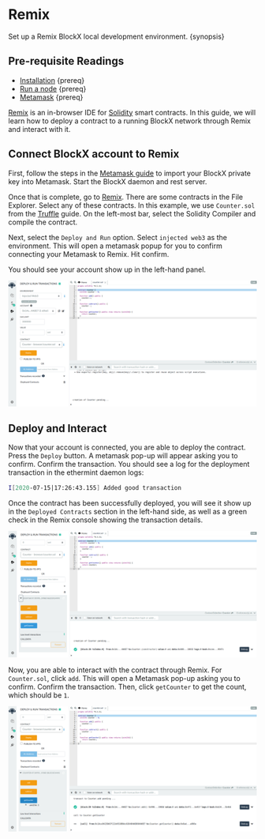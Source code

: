 <!--
order: 3
-->

# Remix

Set up a Remix BlockX local development environment. {synopsis}

## Pre-requisite Readings

- [Installation](./../quickstart/installation.md) {prereq}
- [Run a node](./../quickstart/run_node.md) {prereq}
- [Metamask](./metamask.md) {prereq}

[Remix](http://remix.ethereum.org/) is an in-browser IDE for [Solidity](https://github.com/ethereum/solidity) smart contracts. In this guide, we will learn how to deploy a contract to a running BlockX network through Remix and interact with it.

## Connect BlockX account to Remix

First, follow the steps in the [Metamask guide](./metamask.md) to import your BlockX private key into Metamask. Start the BlockX daemon and rest server.

Once that is complete, go to [Remix](http://remix.ethereum.org/). There are some contracts in the File Explorer. Select any of these contracts.  In this example, we use `Counter.sol` from the [Truffle](./truffle.md) guide. On the left-most bar, select the Solidity Compiler and compile the contract.

Next, select the `Deploy and Run` option. Select `injected web3` as the environment. This will open a metamask popup for you to confirm connecting your Metamask to Remix. Hit confirm. 

You should see your account show up in the left-hand panel.

![remix connected to ethermint](./img/remix_deploy.png)

## Deploy and Interact

Now that your account is connected, you are able to deploy the contract. Press the `Deploy` button. A metamask pop-up will appear asking you to confirm.  Confirm the transaction.  You should see a log for the deployment transaction in the ethermint daemon logs:

```bash
I[2020-07-15|17:26:43.155] Added good transaction                       module=mempool tx=877A8E6600FA27EC2B2362719274314977B243671DC4E5F8796ED97FFC0CBE42 res="&{CheckTx:log:\"[]\" gas_wanted:121193 }" height=31 total=1
```

Once the contract has been successfully deployed, you will see it show up in the `Deployed Contracts` section in the left-hand side, as well as a green check in the Remix console showing the transaction details.

![deployed contract through remix](./img/remix_deployed.png)

Now, you are able to interact with the contract through Remix. For `Counter.sol`, click `add`. This will open a Metamask pop-up asking you to confirm. Confirm the transaction. Then, click `getCounter` to get the count, which should be `1`.

![interacting with deployed contract through remix](./img/remix_interact.png)
